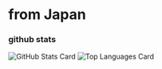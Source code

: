 # from Japan
### github stats
![GitHub Stats Card](https://github-readme-stats.vercel.app/api?username=bushiyama)
![Top Languages Card](https://github-readme-stats.vercel.app/api/top-langs/?username=bushiyama)
